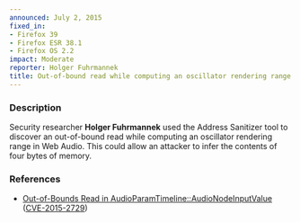 ```yaml
---
announced: July 2, 2015
fixed_in:
- Firefox 39
- Firefox ESR 38.1
- Firefox OS 2.2
impact: Moderate
reporter: Holger Fuhrmannek
title: Out-of-bound read while computing an oscillator rendering range in Web Audio
---
```


<h3>Description</h3>

<p>Security researcher <strong>Holger Fuhrmannek</strong> used the Address
Sanitizer tool to discover an out-of-bound read while computing an oscillator
rendering range in Web Audio. This could allow an attacker to infer the contents
of four bytes of memory.
</p>

<h3>References</h3>

<ul>
  <li><a href="https://bugzilla.mozilla.org/show_bug.cgi?id=1122218">
       Out-of-Bounds Read in AudioParamTimeline::AudioNodeInputValue</a>
(<a href="http://cve.mitre.org/cgi-bin/cvename.cgi?name=CVE-2015-2729"
class="ex-ref">CVE-2015-2729</a>)</li>
</ul>



